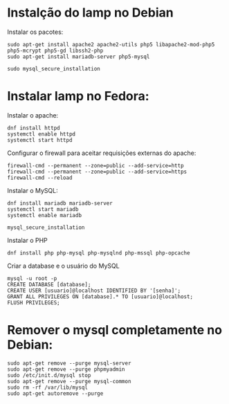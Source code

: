 # Instalção do lamp no Debian
Instalar os pacotes:

```
sudo apt-get install apache2 apache2-utils php5 libapache2-mod-php5 php5-mcrypt php5-gd libssh2-php
sudo apt-get install mariadb-server php5-mysql
```

```
sudo mysql_secure_installation
```

# Instalar lamp no Fedora:


Instalar o apache:

```
dnf install httpd
systemctl enable httpd
systemctl start httpd
```

Configurar o firewall para aceitar requisições externas do apache:

```
firewall-cmd --permanent --zone=public --add-service=http
firewall-cmd --permanent --zone=public --add-service=https
firewall-cmd --reload
```

Instalar o MySQL:

```
dnf install mariadb mariadb-server
systemctl start mariadb
systemctl enable mariadb

```
```
mysql_secure_installation
```

Instalar o PHP

```
dnf install php php-mysql php-mysqlnd php-mssql php-opcache
```

Criar a database e o usuário do MySQL 

```
mysql -u root -p
CREATE DATABASE [database];
CREATE USER [usuario]@localhost IDENTIFIED BY '[senha]';
GRANT ALL PRIVILEGES ON [database].* TO [usuario]@localhost;
FLUSH PRIVILEGES;
```

# Remover o mysql completamente no Debian:

```
sudo apt-get remove --purge mysql-server
sudo apt-get remove --purge phpmyadmin
sudo /etc/init.d/mysql stop
sudo apt-get remove --purge mysql-common
sudo rm -rf /var/lib/mysql
sudo apt-get autoremove --purge
```
